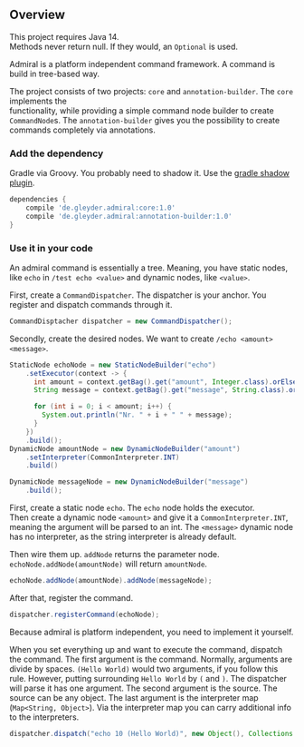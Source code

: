 ## Overview

This project requires Java 14.  
Methods never return null. If they would, an `Optional` is used. 

Admiral is a platform independent command framework. A command is build in tree-based way.

The project consists of two projects: `core` and `annotation-builder`. The `core` implements the    
functionality, while providing a simple command node builder to create `CommandNode`s.
The `annotation-builder` gives you the possibility to create commands completely via annotations.

### Add the dependency

Gradle via Groovy. You probably need to shadow it. Use the [gradle shadow plugin](https://plugins.gradle.org/plugin/com.github.johnrengelman.shadow).
```groovy
dependencies {
    compile 'de.gleyder.admiral:core:1.0'
    compile 'de.gleyder.admiral:annotation-builder:1.0'
}
```

### Use it in your code

An admiral command is essentially a tree. Meaning, you have static nodes, like
`echo` in `/test echo <value>` and dynamic nodes, like `<value>`.

First, create a `CommandDispatcher`. The dispatcher is your anchor. 
You register and dispatch commands through it.
 
```java
CommandDisptacher dispatcher = new CommandDispatcher();
```

Secondly, create the desired nodes. We want to create `/echo <amount> <message>`.
```java
StaticNode echoNode = new StaticNodeBuilder("echo")
    .setExecutor(context -> {
      int amount = context.getBag().get("amount", Integer.class).orElseThrow();
      String message = context.getBag().get("message", String.class).orElseThrow();

      for (int i = 0; i < amount; i++) {
        System.out.println("Nr. " + i + " " + message);
      }
    })
    .build();
DynamicNode amountNode = new DynamicNodeBuilder("amount")
    .setInterpreter(CommonInterpreter.INT)
    .build()

DynamicNode messageNode = new DynamicNodeBuilder("message")
    .build();
```

First, create a static node `echo`. The `echo` node holds the executor.  
Then create a dynamic node `<amount>` and give
it a `CommonInterpreter.INT`, meaning the argument will be parsed to an int.
The `<message>` dynamic node has no interpreter, as the string interpreter is already
default.

Then wire them up. `addNode` returns the parameter node.
`echoNode.addNode(amountNode)` will return `amountNode`.  

```java
echoNode.addNode(amountNode).addNode(messageNode);
```

After that, register the command.

```java
dispatcher.registerCommand(echoNode);
```

Because admiral is platform independent, you need to implement it
yourself. 

When you set everything up and want to execute the command, dispatch the command. 
The first argument is the command. Normally, arguments are divide by spaces.
`(Hello World)` would two arguments, if you follow this rule. However, putting surrounding
`Hello World` by `(` and `)`. The dispatcher will parse it has one argument. 
The second argument is the source. The source can
be any object. The last argument is the interpreter map (`Map<String, Object>`).
Via the interpreter map you can carry additional info to the interpreters.

```java
dispatcher.dispatch("echo 10 (Hello World)", new Object(), Collections.emptyMap());
```